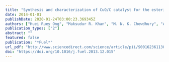 ```yaml
---
title: "Synthesis and characterization of CuO/C catalyst for the esterification of free fatty acid in rubber seed oil"
date: 2014-01-01
publishDate: 2020-01-24T03:00:23.369345Z
authors: ["Huei Ruey Ong", "Maksudur R. Khan", "M. N. K. Chowdhury", "Abu Yousuf", "Chin Kui Cheng"]
publication_types: ["2"]
abstract: ""
featured: false
publication: "*Fuel*"
url_pdf: "http://www.sciencedirect.com/science/article/pii/S0016236113011526"
doi: "https://doi.org/10.1016/j.fuel.2013.12.015"
---
```


